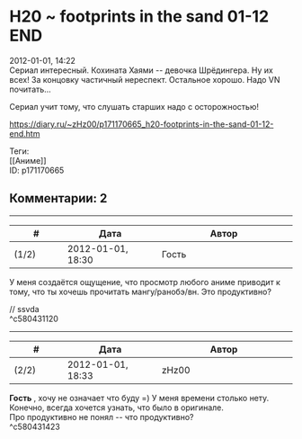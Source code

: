 H20 ~ footprints in the sand 01-12 END
======================================

  
2012-01-01, 14:22  
 Сериал интересный. Кохината Хаями -- девочка Шрёдингера. Ну их всех! За концовку частичный нереспект. Остальное хорошо. Надо VN почитать...   
   
 Сериал учит тому, что слушать старших надо с осторожностью!   
  
<https://diary.ru/~zHz00/p171170665_h20-footprints-in-the-sand-01-12-end.htm>  
  
Теги:  
[[Аниме]]  
ID: p171170665  


Комментарии: 2
--------------

  


---



|         #         |              Дата              |                     Автор                     |           ID           |
| --- | --- | --- | --- |
| (1/2) | 2012-01-01, 18:30 | Гость | c580431120 |

  
 У меня создаётся ощущение, что просмотр любого аниме приводит к тому, что ты хочешь прочитать мангу/ранобэ/вн. Это продуктивно?   
   
 // ssvda   
 ^c580431120

---



|         #         |              Дата              |                     Автор                     |           ID           |
| --- | --- | --- | --- |
| (2/2) | 2012-01-01, 18:33 | zHz00 | c580431423 |

  
  **Гость**  , хочу не означает что буду =) У меня времени столько нету.   
 Конечно, всегда хочется узнать, что было в оригинале.   
 Про продуктивно не понял -- что продуктивно?   
 ^c580431423